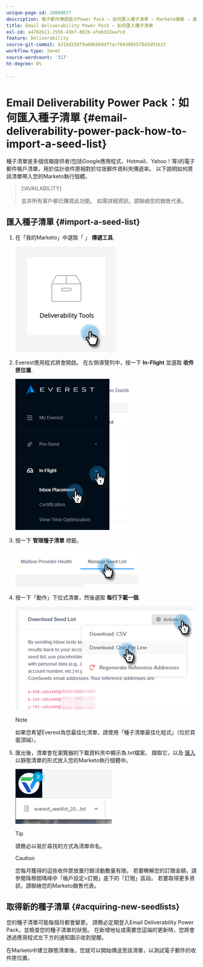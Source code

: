 ```yaml
---
unique-page-id: 10099077
description: 電子郵件傳遞能力Power Pack — 如何匯入種子清單 — Marketo檔案 — 產品檔案
title: Email Deliverability Power Pack — 如何匯入種子清單
exl-id: a4782611-2556-43bf-802b-afeb332eafcd
feature: Deliverability
source-git-commit: 431bd258f9a68bbb9df7acf043085578d3d91b1f
workflow-type: tm+mt
source-wordcount: '317'
ht-degree: 0%

---
```


# Email Deliverability Power Pack：如何匯入種子清單 {#email-deliverability-power-pack-how-to-import-a-seed-list}

種子清單是多個信箱提供者(包括Google應用程式、Hotmail、Yahoo！等)的電子郵件帳戶清單，用於估計收件匣相對於垃圾郵件資料夾傳遞率。 以下說明如何將該清單帶入您的Marketo執行個體。

>[!AVAILABILITY]
>
>並非所有客戶都已購買此功能。 如需詳細資訊，請聯絡您的銷售代表。

## 匯入種子清單 {#import-a-seed-list}

1. 在「我的Marketo」中選取「 」 **傳遞工具**.

   ![](assets/email-deliverability-power-pack-1.png)

1. Everest應用程式將會開啟。 在左側導覽列中，按一下 **In-Flight** 並選取 **收件匣位置**.

   ![](assets/email-deliverability-power-pack-2.png)

1. 按一下 **管理種子清單** 標籤。

   ![](assets/email-deliverability-power-pack-3.png)

1. 按一下「動作」下拉式清單，然後選取 **每行下載一個**.

   ![](assets/email-deliverability-power-pack-4.png)

   >[!NOTE]
   >
   >如果您希望Everest為您最佳化清單，請使用「種子清單最佳化程式」（位於頁面頂端）。

1. 匯出後，清單會在瀏覽器的下載資料夾中顯示為.txt檔案。 擷取它，以及 [匯入](/help/marketo/getting-started/quick-wins/import-a-list-of-people.md) 以靜態清單的形式放入您的Marketo執行個體中。

   ![](assets/email-deliverability-power-pack-5.png)

   >[!TIP]
   >
   >請務必以易於尋找的方式為清單命名。

   >[!CAUTION]
   >
   >您每月獲得的這些收件匣放置行銷活動數量有限。 若要瞭解您的訂閱金額，請參閱珠穆朗瑪峰中「帳戶設定>訂閱」底下的「訂閱」區段。 若要取得更多資訊，請聯絡您的Marketo銷售代表。

## 取得新的種子清單 {#acquiring-new-seedlists}

您的種子清單可能每個月都會變更。 請務必定期登入Email Deliverability Power Pack，並檢查您的種子清單的狀態。 在新增地址或需要您這端的更新時，您將會透過應用程式左下方的通知圖示收到提醒。

在Marketo中建立靜態清單後，您就可以開始傳送至該清單，以測試電子郵件的收件匣位置。
